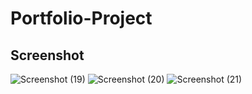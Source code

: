 # Portfolio-Project

## Screenshot
![Screenshot (19)](https://github.com/Mukesh-Kumawat-0o/Portfolio-Project/assets/121726509/f9fba946-eec2-4576-b05e-0fdc35ca6bda)
![Screenshot (20)](https://github.com/Mukesh-Kumawat-0o/Portfolio-Project/assets/121726509/e332bae5-a5e0-444f-820e-184f7a950406)
![Screenshot (21)](https://github.com/Mukesh-Kumawat-0o/Portfolio-Project/assets/121726509/1adf5a66-6fea-441f-bc4d-4a1db09e156c)
